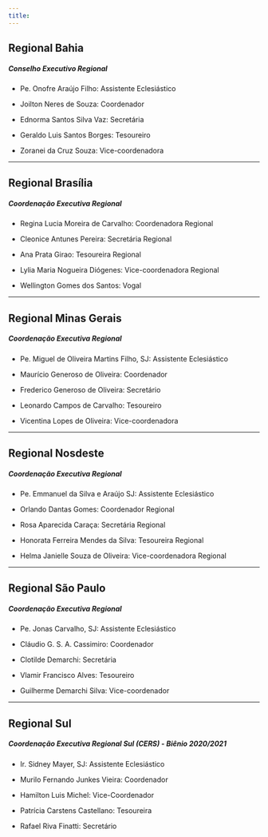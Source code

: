 ```yaml
---
title:
---
```


## Regional Bahia
##### Conselho Executivo Regional

- Pe. Onofre Araújo Filho: Assistente Eclesiástico

- Joilton Neres de Souza: Coordenador

- Ednorma Santos Silva Vaz: Secretária

- Geraldo Luis Santos Borges: Tesoureiro

- Zoranei da Cruz Souza: Vice-coordenadora
<hr>

## Regional Brasília
##### Coordenação Executiva Regional

- Regina Lucia Moreira de Carvalho: Coordenadora Regional

- Cleonice Antunes Pereira: Secretária Regional

- Ana Prata Girao: Tesoureira Regional

- Lylia Maria Nogueira Diógenes: Vice-coordenadora Regional

- Wellington  Gomes dos Santos: Vogal
<hr>

## Regional Minas Gerais
##### Coordenação Executiva Regional

- Pe. Miguel de Oliveira Martins Filho, SJ: Assistente Eclesiástico

- Maurício Generoso de Oliveira: Coordenador

- Frederico Generoso de Oliveira: Secretário

- Leonardo Campos de Carvalho: Tesoureiro

- Vicentina Lopes de Oliveira: Vice-coordenadora
<hr>

## Regional Nosdeste
##### Coordenação Executiva Regional

- Pe. Emmanuel da Silva e Araújo SJ: Assistente Eclesiástico

- Orlando Dantas Gomes: Coordenador Regional

- Rosa Aparecida Caraça: Secretária Regional

- Honorata Ferreira Mendes da Silva: Tesoureira Regional

- Helma Janielle Souza de Oliveira: Vice-coordenadora Regional
<hr>

## Regional São Paulo
##### Coordenação Executiva Regional

- Pe. Jonas Carvalho, SJ: Assistente Eclesiástico

- Cláudio G. S. A. Cassimiro: Coordenador

- Clotilde Demarchi: Secretária

- Vlamir Francisco Alves: Tesoureiro

- Guilherme Demarchi Silva: Vice-coordenador 
<hr>

## Regional Sul
##### Coordenação Executiva Regional Sul (CERS) - Biênio 2020/2021

- Ir. Sidney Mayer, SJ: Assistente Eclesiástico

- Murilo Fernando Junkes Vieira: Coordenador

- Hamilton Luis Michel: Vice-Coordenador

- Patrícia Carstens Castellano: Tesoureira

- Rafael Riva Finatti: Secretário